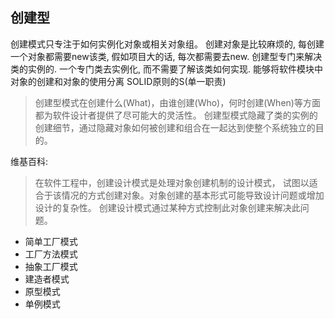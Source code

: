 ## 创建型
创建模式只专注于如何实例化对象或相关对象组。 创建对象是比较麻烦的, 每创建一个对象都需要new该类, 
假如项目大的话, 每次都需要去new. 创建型专门来解决类的实例的. 一个专门类去实例化, 
而不需要了解该类如何实现. 能够将软件模块中对象的创建和对象的使用分离
SOLID原则的S(单一职责)

> 创建型模式在创建什么(What)，由谁创建(Who)，何时创建(When)等方面都为软件设计者提供了尽可能大的灵活性。
创建型模式隐藏了类的实例的创建细节，通过隐藏对象如何被创建和组合在一起达到使整个系统独立的目的。

维基百科:
> 在软件工程中，创建设计模式是处理对象创建机制的设计模式，
试图以适合于该情况的方式创建对象。对象创建的基本形式可能导致设计问题或增加设计的复杂性。
创建设计模式通过某种方式控制此对象创建来解决此问题。

- 简单工厂模式
- 工厂方法模式
- 抽象工厂模式
- 建造者模式
- 原型模式
- 单例模式